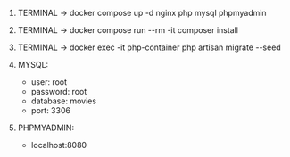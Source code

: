 1. TERMINAL -> docker compose up -d nginx php mysql phpmyadmin
2. TERMINAL -> docker compose run --rm -it composer install
3. TERMINAL -> docker exec -it php-container php artisan migrate --seed

4. MYSQL:
   - user: root
   - password: root
   - database: movies
   - port: 3306
5. PHPMYADMIN:
   - localhost:8080
